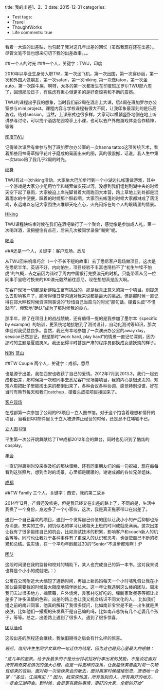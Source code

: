 title: 我的出差1、2、3
date: 2015-12-31
categories:
- Test
tags:
- Travel
- ThoughtWorks
- Life
comments: true
---

看着一大波的出差贴，也勾起了我对这几年出差的回忆（虽然我现在还在出差）。尽管文笔不佳也想来叨叨下我的出差故事。。。
 
##一个人的时光
###一个人，关键字：TWU，印度
 
2010年以毕业生身份入职TW，第一次坐飞机，第一次出国，第一次穿纱丽，第一次和外国人做朋友，第一次safari，第一次hiking, 第一次做tatoo，第一次坐auto，第一次踩牛屎，啊呀，太多的第一次都发生在印度班加罗尔TWU那六周了，回想那段日子，有焦虑有担心但更多的是好奇惊喜和不断的震撼。
 
TWU的课程出乎我的想象，当时我们前2周在酒店上大课，后4周在班加罗尔办公室参与mini project。课程内容与学校课程有很大不同，让我印象最深刻的是乐高游戏，结对session。当然，上课形式也很多样，大家可以横躺竖卧地倒在地上听讲参与讨论，可以找个酒店花园凉亭上小课，也可以去户外做游戏体会合作精神，等等
 
[印度TWU](https://raw.githubusercontent.com/xmyang/xmyang.github.io/master/images/TWU.jpg)
 
记得某次课后有幸参与到了班加罗尔办公室的一次hanna tattoo这项传统艺术，看着那些用神奇草指甲花叶子磨成的膏画出来的图，真的很震撼，话说，我人生中第一次tatoo陪了我几乎2周的时光。
 
[纹身](https://raw.githubusercontent.com/xmyang/xmyang.github.io/master/images/Tattoo.jpg)
 
TWU有过一次hiking活动，大家坐大巴加步行到一个小湖边扎帐篷做游戏，其中一个游戏是大家分小组用竹竿和绳索做皮筏过河。没想到我们组划到湖中央的时候天空下起了暴雨，大家被迫上岸光脚冒着大雨跑回大本营，路上草地上到处都是混着雨水的牛便便，踩着的时候那个酥软啊。大家回去帐篷的时候大家都淋成了落汤鸡，永远难以忘记大家围住火堆聊天吃点心，火光闪烁在每个人的眼睛里的情景。
 
[Hiking](https://raw.githubusercontent.com/xmyang/xmyang.github.io/master/images/Hiking.jpg)
 
TWU课程快结束时候在我们在酒吧举行了一个聚会，感觉像是参加成人礼，第一次喝洋酒，没把握住有点芒，后来几次被同学录像“嘲笑”呢。
 
[喝酒](https://raw.githubusercontent.com/xmyang/xmyang.github.io/master/images/Drink.jpg)
 
###还是一个人，关键字：客户现场，悉尼
 
从TWU回来机缘巧合（一个不长不短的故事）去了悉尼客户现场做项目，这次是在悉尼半年。英语不好，内向怕生，项目经验不丰富也阻挡不了“初生牛犊不怕虎”的气概，去之前因为错过了周内中国银行兑换澳元的时机，只能带着从另一位同事手里临时换来的100澳元毅然前往悉尼，现在想想真是胆大啊。
 
在客户现场一切都是新鲜陌生富有挑战的，那是我真正意义的第一个项目。别提怎么去影响客户了，能听得懂日常沟通对我来说都是最大的挑战。但是那时候一直记得在郑大晔校时候资深同事说的“珍惜自己当菜鸟的时光”那句话，硬着头皮“不懂就问”，频繁地“确认”成为了那时候我的良方。
 
那半年，除了在项目上的战战兢兢，还有值得一提的是我参加了墨尔本《specific by example》的培训，更系统地地接触到了测试设计，自动化测试等知识，那次体验对我受益良多。当然，我还有幸地参加了一次澳洲办公室的away day，session已然忘记，但是那时“work hard, play hard”的情景一直记忆深刻，因为那时的主题是夏威夷风，我还记得平时甚是严肃的程序员都换成女装妖娆的样子。
 
[NBN](https://raw.githubusercontent.com/xmyang/xmyang.github.io/master/images/NBN.jpg)
[蓝山](https://raw.githubusercontent.com/xmyang/xmyang.github.io/master/images/BlueMountain.jpg)
 
##TW Couple 两个人，关键字：成都，悉尼
 
也是源于出差，我在西安也收获了自己的爱情。2012年7月到2013.3，我们一起去成都出差，那时候第一次和同事去悉尼客户现场接项目，我的内心是很忐忑的，短短六周把肚子里能掏出来的都倒出来了，各种会议各种协调，感觉特别没谱，好在当时有熊节每天和我们catchup，硬着头皮把项目接回来了。
 
[客户现场](https://raw.githubusercontent.com/xmyang/xmyang.github.io/master/images/OZ.jpg)
 
在成都第一次参加了公司的P3项目－立人图书馆。对于这个饱含着理想和情怀的项目，当看到QQ邮件里关于立人被迫停止经营的时候，还是忍不住唏嘘不已。
 
[立人图书馆](https://raw.githubusercontent.com/xmyang/xmyang.github.io/master/images/P3.jpg)
 
平生第一次公开跳舞献给了TW成都2012年会的舞台，同时也见识到了酷炫的cosplay。
 
[年会](https://raw.githubusercontent.com/xmyang/xmyang.github.io/master/images/Dance.jpg)
 
一直记得离别时没来得及吃的那块蛋糕，还有同事朋友们的每一句祝福，现在每每看到这张照片，想到当时的场景，心里都是暖暖的。谢谢成都的各位兄弟姐妹。
 
[成都](https://raw.githubusercontent.com/xmyang/xmyang.github.io/master/images/Cake.jpg)
 
##TW Family 三个人，关键字：西安，我的第二故乡
 
2014年12月，产假还没修完，但是我已经又在出差的路上了，不同的是，生活中我换了一个身份，身边多了一个小家伙，这次，我是真正拖家带口在出差了。
 
遇到一个自己喜欢的项目，遇到一个发挥自己价值的团队让我小小的产后抑郁也渐渐消退，充实的工作，如饥似渴的学习让我每天上班的时间成就感满满。这次出差让我有了很多锻炼自己的机会，比如测试技术的积累，影响客户和coach新人的机会等等。同时也让我对于各种事件有了更深入的认识和思考，也促使自己不断的积累和总结。说实话，在一个平均年龄超过30的“Senior”不进步都难啊！:P
 
[团队](https://raw.githubusercontent.com/xmyang/xmyang.github.io/master/images/Team.jpg)
 
这段时间里在我的监督和校对的辅助下，某人也完成自己的第一本书。这对我来说也算是个小小的成就吧。：）
 
公寓在公司附近大大缩短了通勤时间，再加上新妈妈每天一个小时哺乳假让我在小家伙最需要我的时候最大限度地陪伴她长大。这一年让我遇到这么棒的团队，周末我们去过很多地方，摘草莓，户外烧烤，袁家村吃好吃的，壕鹏家聚餐等等都让出差多了许多温情的色彩。出差的路上也让我又机会结识不同文化的人， 比如我们组之前的南非同事，他真的解释了我很多疑问，比如南非宝宝是不是一出生就是黑皮肤，比如他们一撮撮的头发真不是自己编的吗，比如南非总统有几个老婆几个孩子，等等。总之，出差路上遇到了很多人，遇到了很多惊喜，
 
[团队活动](https://raw.githubusercontent.com/xmyang/xmyang.github.io/master/images/Building.jpg)
 
这段出差的旅程还会继续，我依旧期待之后会有什么样的惊喜。
 
 
*最后，借用许生生同学文章的一句话作为结尾，因为这也是我心里最大的感触：*
 
 
*“这几年的差旅，给予我最多的不是分分钟收拾好行李出发的技能，不是淡定面对所有离奇突发情况的强大心理，而是一种更棒的视角，让我能微笑着面对每一次项目结束的告别，面对每一次愉快聚会的散去，面对离家时候缱绻愁思，潇洒地一合掌：“各位，江湖再见！” 因为，我深深知道，所有告别的人，所有离开的地方，一定会江湖再会。到时候，会是更有趣的事情，更好的大家，全新的开始”*